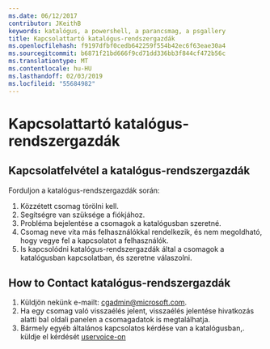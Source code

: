 ```yaml
---
ms.date: 06/12/2017
contributor: JKeithB
keywords: katalógus, a powershell, a parancsmag, a psgallery
title: Kapcsolattartó katalógus-rendszergazdák
ms.openlocfilehash: f9197dfbf0cedb642259f554b42ec6f63eae30a4
ms.sourcegitcommit: b6871f21bd666f9cd71dd336bb3f844cf472b56c
ms.translationtype: MT
ms.contentlocale: hu-HU
ms.lasthandoff: 02/03/2019
ms.locfileid: "55684982"
---
```

# <a name="contact-gallery-administrators"></a>Kapcsolattartó katalógus-rendszergazdák

## <a name="when-to-contact-gallery-administrators"></a>Kapcsolatfelvétel a katalógus-rendszergazdák

Forduljon a katalógus-rendszergazdák során:

1. Közzétett csomag törölni kell.
2. Segítségre van szüksége a fiókjához.
3. Probléma bejelentése a csomagok a katalógusban szeretné.
4. Csomag neve vita más felhasználókkal rendelkezik, és nem megoldható, hogy vegye fel a kapcsolatot a felhasználók.
5. Is kapcsolódni katalógus-rendszergazdák által a csomagok a katalógusban kapcsolatban, és szeretne válaszolni.

## <a name="how-to-contact-gallery-administrators"></a>How to Contact katalógus-rendszergazdák

1. Küldjön nekünk e-mailt: cgadmin@microsoft.com.
2. Ha egy csomag való visszaélés jelent, visszaélés jelentése hivatkozás alatti bal oldali panelen a csomagadatok is megtalálhatja.
3. Bármely egyéb általános kapcsolatos kérdése van a katalógusban,. küldje el kérdését [uservoice-on](http://windowsserver.uservoice.com/forums/301869-powershell)
